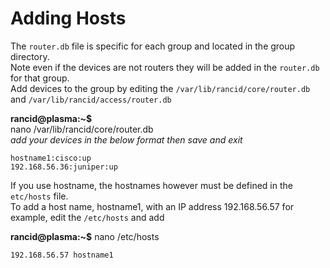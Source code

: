# Adding Hosts
The ```router.db``` file is specific for each group and located in the group directory.  
Note even if the devices are not routers they will be added in the ```router.db``` for that group.  
Add devices to the group by editing the ```/var/lib/rancid/core/router.db``` and ```/var/lib/rancid/access/router.db```

**rancid@plasma:~$**  
nano /var/lib/rancid/core/router.db  
*add your devices in the below format then save and exit*
```
hostname1:cisco:up  
192.168.56.36:juniper:up
```

If you use hostname, the hostnames however must be defined in the ```etc/hosts``` file.  
To add a host name, hostname1, with an IP address 192.168.56.57 for example, edit the ```/etc/hosts``` and add

**rancid@plasma:~$**
nano /etc/hosts  
```
192.168.56.57 hostname1
```


